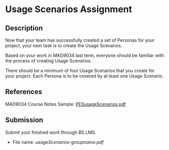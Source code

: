 # Usage Scenarios Assignment

## Description

Now that your team has successfully created a set of Personas for your project, your next task is to create the Usage Scenarios.

Based on your work in MAD9034 last term, everyone should be familiar with the process of creating Usage Scenarios.

There should be a minimum of four Usage Scenarios that you create for your project. Each Persona is to be covered by at least one Usage Scenario.

## References
MAD9034 Course Notes
Sample: [PESusageScenarios.pdf](../assets/PESusageScenarios.pdf)

## Submission

Submit your finished work through BS LMS.
- File name: _usageScenarios-groupname.pdf_ 
